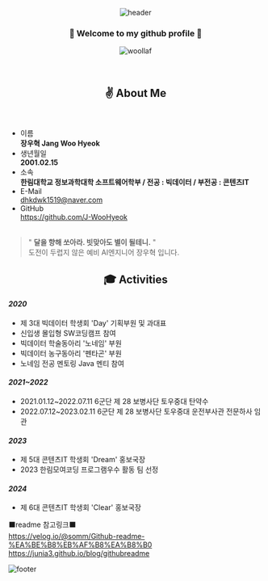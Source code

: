 <div align="center">

<!--이건 내가 만든 밋밋한 캡슐렌더
![header](https://capsule-render.vercel.app/api?type=Cylinder&color=008080&height=150&section=header&text=WooHyeok's%20World&fontColor=f1ffe7&fontSize=70&animation=fadeIn&fontAlignY=55)
-->

![header](https://capsule-render.vercel.app/api?type=waving&color=0:EEC1C6,25:FBC9B0,50:C5E1C8,75:C1C6EE,100:C5A6CF&height=200&section=header&text=WooHyeok's%20World&fontColor=6D798C&fontSize=60)


### :star2: Welcome to my github profile :star2:
![woollaf](https://github.com/J-WooHyeok/J-WooHyeok/assets/114277865/c2ec4b27-c722-49f7-9c43-9ab964373a29)

</div>
<br/>

<div align="center">
  
##  :v: About Me
</div>

<br/>

* 이름 <br/> __장우혁 Jang Woo Hyeok__ <br/>
* 생년월일 <br/> __2001.02.15__ <br/>
* 소속 <br/> __한림대학교 정보과학대학 소프트웨어학부 / 전공 : 빅데이터 / 부전공 : 콘텐츠IT__ <br/>
* E-Mail <br/> dhkdwk1519@naver.com <br/>
* GitHub <br/> https://github.com/J-WooHyeok <br/><br/>

> " __달을 향해 쏘아라. 빗맞아도 별이 될테니.__ " <br/>
> 도전이 두렵지 않은 예비 AI엔지니어 장우혁 입니다.

<div align="center">
  
##  :mortar_board: Activities
</div>

#### *2020* <br/>
* 제 3대 빅데이터 학생회 'Day' 기획부원 및 과대표<br/>
* 신입생 몰입형 SW코딩캠프 참여 <br/>
* 빅데이터 학술동아리 '노네임' 부원 <br/>
* 빅데이터 농구동아리 '펜타곤' 부원 <br/>
* 노네임 전공 멘토링 Java 멘티 참여 <br/>

#### *2021~2022* <br/>
* 2021.01.12~2022.07.11 6군단 제 28 보병사단 토우중대 탄약수 <br/>
* 2022.07.12~2023.02.11 6군단 제 28 보병사단 토우중대 운전부사관 전문하사 임관 <br/>

#### *2023* <br/>
* 제 5대 콘텐츠IT 학생회 'Dream' 홍보국장 <br/>
* 2023 한림모여코딩 프로그램우수 활동 팀 선정

#### *2024* <br/>
* 제 6대 콘텐츠IT 학생회 'Clear' 홍보국장 <br/>


⬛readme 참고링크⬛
<br/>
https://velog.io/@somm/Github-readme-%EA%BE%B8%EB%AF%B8%EA%B8%B0
<br/>
https://junia3.github.io/blog/githubreadme

![footer](https://capsule-render.vercel.app/api?type=rect&color=0:C5A6CF,25:C1C6EE,50:C5E1C8,75:FBC9B0,100:EEC1C6&height=40&section=footer&text=&fontSize=0&width="100%")





<!--
**J-WooHyeok/J-WooHyeok** is a ✨ _special_ ✨ repository because its `README.md` (this file) appears on your GitHub profile.

Here are some ideas to get you started:

- 🔭 I’m currently working on ...
- 🌱 I’m currently learning ...
- 👯 I’m looking to collaborate on ...
- 🤔 I’m looking for help with ...
- 💬 Ask me about ...
- 📫 How to reach me: ...
- 😄 Pronouns: ...
- ⚡ Fun fact: ...
-->
